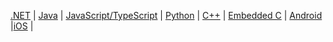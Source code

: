 [.NET](#net) | [Java](#java) | [JavaScript/TypeScript](#javascript) | [Python](#python) | [C++](#c) | [Embedded C](#embedded-c) | [Android](#android) |[iOS](#ios) |